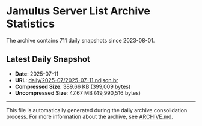 # Jamulus Server List Archive Statistics

The archive contains 711 daily snapshots since 2023-08-01.

## Latest Daily Snapshot

- **Date**: 2025-07-11
- **URL**: [daily/2025-07/2025-07-11.ndjson.br](https://jamulus-archive.ap-south-1.linodeobjects.com/main/daily/2025-07/2025-07-11.ndjson.br)
- **Compressed Size**: 389.66 KB (399,009 bytes)
- **Uncompressed Size**: 47.67 MB (49,990,516 bytes)

---

This file is automatically generated during the daily archive consolidation process.
For more information about the archive, see [ARCHIVE.md](ARCHIVE.md).
